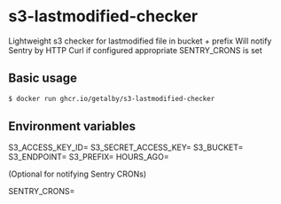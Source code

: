 # s3-lastmodified-checker
Lightweight s3 checker for lastmodified file in bucket + prefix
Will notify Sentry by HTTP Curl if configured appropriate SENTRY_CRONS is set

## Basic usage

```sh
$ docker run ghcr.io/getalby/s3-lastmodified-checker
```

## Environment variables


S3_ACCESS_KEY_ID=
S3_SECRET_ACCESS_KEY=
S3_BUCKET=
S3_ENDPOINT=
S3_PREFIX=
HOURS_AGO=

(Optional for notifying Sentry CRONs)

SENTRY_CRONS=
